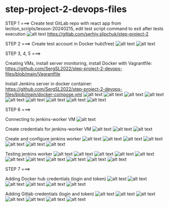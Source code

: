 # step-project-2-devops-files

STEP 1 ===>
Create test GitLab repo with react app from lection_scripts/lesson-20240215, edit test script command to exit after tests execution
![alt text](<screenshots/Знімок екрана з 2024-03-20 19-11-49.png>)
https://gitlab.com/serhiy.slipchuk/step-project-2

STEP 2 ===> 
Create test account in Docker hub(free)
![alt text](<screenshots/Знімок екрана з 2024-03-20 19-27-55.png>)
![alt text](<screenshots/Знімок екрана з 2024-03-20 19-31-05.png>)


STEP 3, 4, 5 ===>

Creating VMs, install server monitoring, install Docker with Vagrantfile: https://github.com/SergSL2022/step-project-2-devops-files/blob/main/Vagrantfile

Install Jenkins server in docker container:
https://github.com/SergSL2022/step-project-2-devops-files/blob/main/docker-compose.yml
![alt text](<screenshots/Знімок екрана з 2024-03-20 20-54-55.png>)
![alt text](<screenshots/Знімок екрана з 2024-03-20 20-36-13.png>)
![alt text](<screenshots/Знімок екрана з 2024-03-20 20-37-53.png>)
![alt text](<screenshots/Знімок екрана з 2024-03-20 20-38-28.png>)
![alt text](<screenshots/Знімок екрана з 2024-03-20 20-40-17.png>)
![alt text](<screenshots/Знімок екрана з 2024-03-20 20-41-41.png>)
![alt text](<screenshots/Знімок екрана з 2024-03-20 20-41-53.png>)
![alt text](<screenshots/Знімок екрана з 2024-03-20 20-55-36.png>)
![alt text](<screenshots/Знімок екрана з 2024-03-20 20-44-30.png>)

STEP 6 ===>

Connecting to jenkins-worker VM
![alt text](<screenshots/Знімок екрана з 2024-03-20 21-18-57.png>) 

Create credentials for jenkins-worker VM
![alt text](<screenshots/Знімок екрана з 2024-03-20 21-20-32.png>)
![alt text](<screenshots/Знімок екрана з 2024-03-20 21-33-24.png>)
![alt text](<screenshots/Знімок екрана з 2024-03-20 21-21-03.png>)

Create and configure jenkins worker
![alt text](<screenshots/Знімок екрана з 2024-03-20 21-21-34.png>)
![alt text](<screenshots/Знімок екрана з 2024-03-20 21-22-01.png>)
![alt text](<screenshots/Знімок екрана з 2024-03-20 21-25-18.png>)
![alt text](<screenshots/Знімок екрана з 2024-03-20 21-26-18.png>)
![alt text](<screenshots/Знімок екрана з 2024-03-20 21-27-48.png>)
![alt text](<screenshots/Знімок екрана з 2024-03-20 21-28-09.png>)
![alt text](<screenshots/Знімок екрана з 2024-03-20 21-52-49.png>)

Testing jenkins worker
![alt text](<screenshots/Знімок екрана з 2024-03-20 22-51-15.png>)
![alt text](<screenshots/Знімок екрана з 2024-03-20 22-52-08.png>)
![alt text](<screenshots/Знімок екрана з 2024-03-20 22-56-12.png>)
![alt text](<screenshots/Знімок екрана з 2024-03-20 22-56-20.png>)
![alt text](<screenshots/Знімок екрана з 2024-03-20 22-56-27.png>)
![alt text](<screenshots/Знімок екрана з 2024-03-20 22-56-59.png>)
![alt text](<screenshots/Знімок екрана з 2024-03-20 22-57-39.png>)
![alt text](<screenshots/Знімок екрана з 2024-03-20 22-58-05.png>)
![alt text](<screenshots/Знімок екрана з 2024-03-20 22-58-41.png>)
![alt text](<screenshots/Знімок екрана з 2024-03-20 22-59-02.png>)
![alt text](<screenshots/Знімок екрана з 2024-03-20 23-09-11.png>)


STEP 7 ===>

Adding Docker hub credentials (login and token)
![alt text](<screenshots/Знімок екрана з 2024-03-20 23-40-00.png>)
![alt text](<screenshots/Знімок екрана з 2024-03-20 23-41-00.png>)
![alt text](<screenshots/Знімок екрана з 2024-03-20 23-41-34.png>)
![alt text](<screenshots/Знімок екрана з 2024-03-20 23-44-50.png>)
![alt text](<screenshots/Знімок екрана з 2024-03-20 23-45-00.png>)
![alt text](<screenshots/Знімок екрана з 2024-03-20 23-45-24.png>)

Adding Gitlab credentials (login and token)
![alt text](<screenshots/Знімок екрана з 2024-03-20 23-54-02.png>)
![alt text](<screenshots/Знімок екрана з 2024-03-20 23-55-02.png>)
![alt text](<screenshots/Знімок екрана з 2024-03-20 23-55-29.png>)
![alt text](<screenshots/Знімок екрана з 2024-03-20 23-57-52.png>)
![alt text](<screenshots/Знімок екрана з 2024-03-21 00-00-11.png>)
![alt text](<screenshots/Знімок екрана з 2024-03-21 00-00-16.png>)
![alt text](<screenshots/Знімок екрана з 2024-03-21 00-00-27.png>)